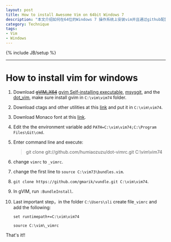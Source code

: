 ```yaml
--- 
layout: post
title: How to install Awesome Vim on 64bit Windows 7
description: "本文介绍如何在64位的Windows 7 操作系统上安装vim并且通过github配置各种vim插件。"
category: Technique
tags: 
- Vim
- Windows
---
```

{% include JB/setup %}

----------------

# How to install vim for windows

1. Download <del>[gVIM_X64](https://code.google.com/p/vim-win3264/wiki/Win64Binaries)</del> [gvim Self-installing executable](ftp://ftp.vim.org/pub/vim/pc/gvim74.exe), [msysgit](https://code.google.com/p/msysgit/downloads/list), and the [dot_vim](https://github.com/humiaozuzu/dot-vimrc ), make sure install gvim in `C:\vim\vim74` folder.

2. Download ctags and other utilities at this [link](http://s.yunio.com/viCkke) and put it in `C:\vim\vim74`.

3. Download Monaco font at this [link](http://s.yunio.com/GBKtUh).

4. Edit the the environment variable add `PATH=C:\vim\vim74;C:\Program Files\Git\cmd`. 

5. Enter command line and execute:

	> git clone git://github.com/humiaozuzu/dot-vimrc.git C:\vim\vim74  

6. change `vimrc` to `_vimrc`.
7. change the first line to `source C:\vim73\bundles.vim`.

8. `git clone https://github.com/gmarik/vundle.git C:\vim\vim74`.

9. In gVIM, run `:BundleInstall`.

10. Last important step，in the folder `C:\Users\sli` create file`_vimrc` and add the following:

		set runtimepath+=C:\vim\vim74
		
		source C:\vim\_vimrc



That's it!!
